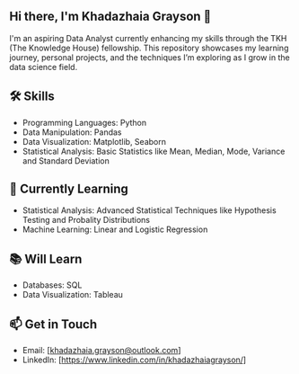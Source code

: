 ## Hi there, I'm Khadazhaia Grayson 👋

<!--
**khadazhaia/khadazhaia** is a ✨ _special_ ✨ repository because its `README.md` (this file) appears on your GitHub profile.

Here are some ideas to get you started:

- 🔭 I’m currently working on ...
- 🌱 I’m currently learning ...
- 👯 I’m looking to collaborate on ...
- 🤔 I’m looking for help with ...
- 💬 Ask me about ...
- 📫 How to reach me: ...
- 😄 Pronouns: ...
- ⚡ Fun fact: ...
-->

I'm an aspiring Data Analyst currently enhancing my skills through the TKH (The Knowledge House) fellowship. This repository showcases my learning journey, personal projects, and the techniques I’m exploring as I grow in the data science field.

## 🛠 Skills

- Programming Languages: Python
- Data Manipulation: Pandas
- Data Visualization: Matplotlib, Seaborn
- Statistical Analysis: Basic Statistics like Mean, Median, Mode, Variance and Standard Deviation

## 🌱 Currently Learning

- Statistical Analysis: Advanced Statistical Techniques like Hypothesis Testing and Probality Distributions
- Machine Learning: Linear and Logistic Regression 

## 📚 Will Learn

- Databases: SQL 
- Data Visualization: Tableau

## 📫 Get in Touch 

- Email: [khadazhaia.grayson@outlook.com]
- LinkedIn: [https://www.linkedin.com/in/khadazhaiagrayson/]

